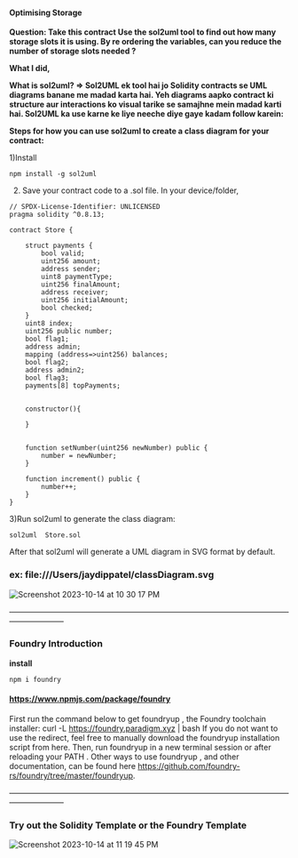 #### Optimising Storage
**Question: Take this contract Use the sol2uml tool to find out how many storage slots it is using. By re ordering the variables, can you reduce the number of storage slots needed ?**

**What I did,**

**What is sol2uml? => Sol2UML ek tool hai jo Solidity contracts se UML diagrams banane me madad karta hai. Yeh diagrams aapko contract ki structure aur interactions ko visual tarike se samajhne mein madad karti hai. Sol2UML ka use karne ke liye neeche diye gaye kadam follow karein:**

**Steps for how you can use sol2uml to create a class diagram for your contract:**

1)Install

```
npm install -g sol2uml
```

2) Save your contract code to a .sol file. In your device/folder,


```
// SPDX-License-Identifier: UNLICENSED
pragma solidity ^0.8.13;

contract Store {

    struct payments {
        bool valid;
        uint256 amount;
        address sender;
        uint8 paymentType;
        uint256 finalAmount;
        address receiver;
        uint256 initialAmount;
        bool checked;
    }
    uint8 index;
    uint256 public number;
    bool flag1;
    address admin;
    mapping (address=>uint256) balances;
    bool flag2;
    address admin2;
    bool flag3;
    payments[8] topPayments;


    constructor(){

    }


    function setNumber(uint256 newNumber) public {
        number = newNumber;
    }

    function increment() public {
        number++;
    }
}

```

3)Run sol2uml to generate the class diagram:

```
sol2uml  Store.sol
```

After that sol2uml will generate a UML diagram in SVG format by default. 
### ex: file:///Users/jaydippatel/classDiagram.svg

   ![Screenshot 2023-10-14 at 10 30 17 PM](https://github.com/Disha1998/ECode-AdvanceSolidity-2023/assets/69969675/ad638459-a152-4aa9-9d38-6cc921276338)

––––––––––––––––––––––––––––––––––––––––––––––––––––––––––––––––––––––––––––––––––––––

### Foundry Introduction

**install** 

```
npm i foundry
```

#### https://www.npmjs.com/package/foundry

First run the command below to get foundryup , the Foundry toolchain installer: curl -L https://foundry.paradigm.xyz | bash If you do not want to use the redirect, feel free to manually download the foundryup installation script from here. Then, run foundryup in a new terminal session or after reloading your PATH . Other ways to use foundryup , and other documentation, can be found here https://github.com/foundry-rs/foundry/tree/master/foundryup.

––––––––––––––––––––––––––––––––––––––––––––––––––––––––––––––––––––––––––––––––––––––



### Try out the Solidity Template or the Foundry Template


![Screenshot 2023-10-14 at 11 19 45 PM](https://github.com/Disha1998/ECode-AdvanceSolidity-2023/assets/69969675/b4b67d66-6928-4782-963c-0c9f3bb66cb0)



